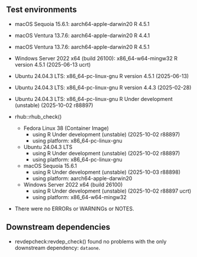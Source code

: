 ## Test environments

 * macOS Sequoia 15.6.1: aarch64-apple-darwin20 R 4.5.1
 * macOS Ventura 13.7.6: aarch64-apple-darwin20 R 4.4.1
 * macOS Ventura 13.7.6: aarch64-apple-darwin20 R 4.5.1
 * Windows Server 2022 x64 (build 26100): x86_64-w64-mingw32 R version 4.5.1 (2025-06-13 ucrt)
 * Ubuntu 24.04.3 LTS: x86_64-pc-linux-gnu R version 4.5.1 (2025-06-13)
 * Ubuntu 24.04.3 LTS: x86_64-pc-linux-gnu R version 4.4.3 (2025-02-28)
 * Ubuntu 24.04.3 LTS: x86_64-pc-linux-gnu R Under development (unstable) (2025-10-02 r88897)

 * rhub::rhub_check()
    * Fedora Linux 38 (Container Image)
        * using R Under development (unstable) (2025-10-02 r88897)
        * using platform: x86_64-pc-linux-gnu
    * Ubuntu 24.04.3 LTS
        * using R Under development (unstable) (2025-10-02 r88897)
        * using platform: x86_64-pc-linux-gnu
    * macOS Sequoia 15.6.1
        * using R Under development (unstable) (2025-10-03 r88898)
        * using platform: aarch64-apple-darwin20
    * Windows Server 2022 x64 (build 26100)
        * using R Under development (unstable) (2025-10-02 r88897 ucrt)
        * using platform: x86_64-w64-mingw32

* There were no ERRORs or WARNINGs or NOTES.

## Downstream dependencies

* revdepcheck:revdep_check() found no problems with the only downstream dependency: `dataone`.
